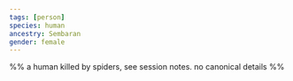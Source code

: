 ```yaml
---
tags: [person]
species: human
ancestry: Sembaran
gender: female
---
```


%% a human killed by spiders, see session notes. no canonical details %%
